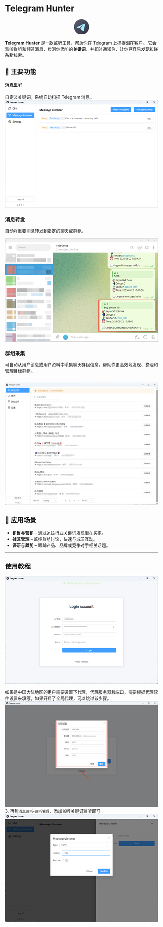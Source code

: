 # Telegram Hunter

<div align="center">
<img src="docs/screenshot/logo.png" style="width:50px"/>
</div>

**Telegram Hunter** 是一款监听工具，帮助你在 Telegram 上捕捉潜在客户。
它会监听群组和频道消息，检测你添加的**关键词**，并即时通知你，让你更容易发现和联系新线索。

## 🚀 主要功能

#### 消息监听
自定义关键词，系统自动扫描 Telegram 消息。
![Telegram Hunter 截图](docs/screenshot/telegram-hunter.png)

### 消息转发

自动将重要消息转发到指定的聊天或群组。

![Telegram Hunter Screenshot](docs/screenshot/alert.png)


### 群组采集

可自动从用户消息或用户资料中采集聊天群组信息，帮助你更高效地发现、整理和管理目标群组。

![a](./docs/zh/screenshot/channel_finder.png)
---

## 🎯 应用场景

- **销售与营销** – 通过追踪行业关键词发现潜在买家。
- **社区管理** – 监控群组讨论，快速与成员互动。
- **调研与趋势** – 跟踪产品、品牌或竞争对手相关话题。

---

##   使用教程
![登录](docs/screenshot/login.png)

如果是中国大陆地区的用户需要设置下代理，代理服务器和端口，需要根据代理软件设置来填写，如果开启了全局代理，可以跳过该步骤。
![设置代理](docs/screenshot/set_proxy.png)
3. 再到`消息监听`-`监听管理`，添加监听关键词监听即可
![添加监听器](docs/screenshot/add_listener.png)

